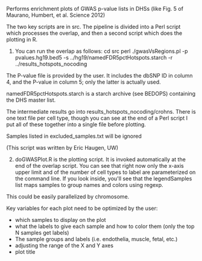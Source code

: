 Performs enrichment plots of GWAS p-value lists in DHSs (like Fig. 5 of Maurano, Humbert, et al. Science 2012)

The two key scripts are in src. The pipeline is divided into a Perl script which processes the overlap, and then a second script which does the plotting in R.
1) You can run the overlap as follows:
cd src
perl ./gwasVsRegions.pl -p pvalues.hg19.bed5 -s ../hg19/namedFDR5pctHotspots.starch -r ../results_hotspots_nocoding

The P-value file is provided by the user. It includes the dbSNP ID in  column 4, and the P-value in column 5; only the latter is actually used.

namedFDR5pctHotspots.starch is a starch archive (see BEDOPS) containing the DHS master list.

The intermediate results go into results_hotspots_nocoding/crohns. There is one text file per cell type, though you can see at the end of a Perl script I put all of these together into a single file before plotting.

Samples listed in excluded_samples.txt will be ignored

(This script was written by Eric Haugen, UW)


2) doGWASPlot.R is the plotting script. It is invoked automatically at the end of the overlap script. You can see that right now only the x-axis upper limit and of the number of cell types to label are parameterized on the command line. If you look inside, you'll see that the legendSamples list maps samples to group names and colors using regexp.


This could be easily parallelized by chromosome.

Key variables for each plot need to be optimized by the user:
* which samples to display on the plot
* what the labels to give each sample and how to color them (only the top N samples get labels)
* The sample groups and labels (i.e. endothelia, muscle, fetal, etc.)
* adjusting the range of the X and Y axes
* plot title
